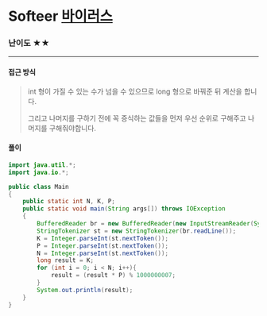 # Softeer [바이러스](https://softeer.ai/practice/info.do?idx=1&eid=407&sw_prbl_sbms_sn=129401)

### 난이도 ★★

---

#### 접근 방식

> int 형이 가질 수 있는 수가 넘을 수 있으므로 long 형으로 바꿔준 뒤 계산을 합니다.
>
> 그리고 나머지를 구하기 전에 꼭 증식하는 값들을 먼저 우선 순위로 구해주고 나머지를 구해줘야합니다.

#### 풀이

```java
import java.util.*;
import java.io.*;

public class Main
{
    public static int N, K, P;
    public static void main(String args[]) throws IOException
    {
        BufferedReader br = new BufferedReader(new InputStreamReader(System.in));
        StringTokenizer st = new StringTokenizer(br.readLine());
        K = Integer.parseInt(st.nextToken());
        P = Integer.parseInt(st.nextToken());
        N = Integer.parseInt(st.nextToken());
        long result = K;
        for (int i = 0; i < N; i++){
            result = (result * P) % 1000000007;
        }
        System.out.println(result);
    }
}
```

